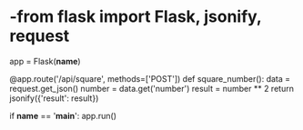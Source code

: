 # -from flask import Flask, jsonify, request

app = Flask(__name__)

@app.route('/api/square', methods=['POST'])
def square_number():
    data = request.get_json()
    number = data.get('number')
    result = number ** 2
    return jsonify({'result': result})

if __name__ == '__main__':
    app.run()

